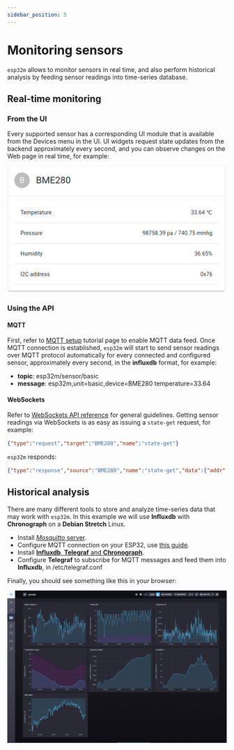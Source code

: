 ```yaml
---
sidebar_position: 5
---
```


# Monitoring sensors

`esp32m` allows to monitor sensors in real time, and also perform historical analysis by feeding sensor readings into time-series database. 

## Real-time monitoring

### From the UI
Every supported sensor has a corresponding UI module that is available from the Devices menu in the UI. UI widgets request state updates from the backend approximately every second, and you can observe changes on the Web page in real time, for example:

![bme280](../../static/img/bme280.png)

### Using the API

#### MQTT
First, refer to [MQTT setup](/docs/tutorial/mqtt) tutorial page to enable MQTT data feed. Once MQTT connection is established, `esp32m` will start to send sensor readings over MQTT protocol automatically for every connected and configured sensor, approximately every second, in the **influxdb** format, for example:
* **topic**: esp32m/sensor/basic
* **message**: esp32m,unit=basic,device=BME280 temperature=33.64
 
#### WebSockets
Refer to [WebSockets API reference](/docs/reference/api#websockets) for general guidelines. Getting sensor readings via WebSockets is as easy as issuing a `state-get` request, for example:

```json
{"type":"request","target":"BME280","name":"state-get"}
```
`esp32m` responds:

```json
{"type":"response","source":"BME280","name":"state-get","data":{"addr":118,"temperature":33.64,"pressure":98758.39,"humidity":33.65}}
```

## Historical analysis

There are many different tools to store and analyze time-series data that may work with `esp32m`. In this example we will use **Influxdb** with **Chronograph** on a **Debian Stretch** Linux.

* Install [*Mosquitto* server](//mosquitto.org).
* Configure MQTT connection on your ESP32, use [this guide](/docs/tutorial/mqtt).
* Install [**Influxdb**, **Telegraf** and **Chronograph**](//www.influxdata.com/).
* Configure **Telegraf** to subscribe for MQTT messages and feed them into **Influxdb**, in /etc/telegraf.conf
  

Finally, you should see something like this in your browser:

![chronograf](../img/../../static/img/chronograf.png)